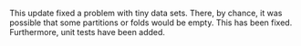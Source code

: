 This update fixed a problem with tiny data sets. There, by chance, it was possible that some partitions or folds would be empty. This has been fixed. Furthermore, unit tests have been added.
